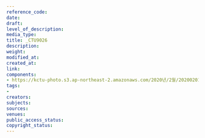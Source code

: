 ```yaml
---
reference_code: 
date: 
draft: 
level_of_description: 
media_type: 
title: _CTU9026
description: 
weight: 
modified_at: 
created_at: 
link: 
components:
- https://kctu-photo.s3.ap-northeast-2.amazonaws.com/2020년/2월/20200201_톨게이트+요금수납원+217일간+투쟁+보고+및+향후+투쟁+선포+결의대회/_CTU9026.jpg
tags:
- 
creators: 
subjects: 
sources: 
venues: 
public_access_status: 
copyright_status: 
---
```


